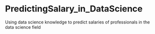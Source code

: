 # PredictingSalary_in_DataScience
Using data science knowledge to predict salaries of professionals in the data science field
